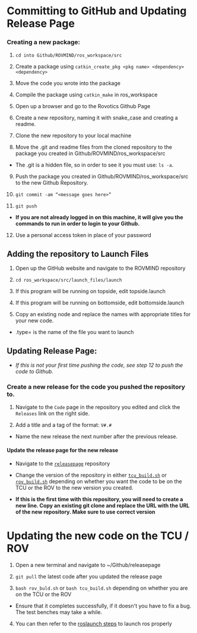 # Committing to GitHub and Updating Release Page

### Creating a new package:
 
1. `cd into Github/ROVMIND/ros_workspace/src`
 
2. Create a package using `catkin_create_pkg <pkg name> <dependency> <dependency>`
 
3. Move the code you wrote into the package

4. Compile the package using `catkin_make` in ros_workspace

5. Open up a browser and go to the Rovotics Github Page

6. Create a new repository, naming it with snake_case and creating a readme.

7. Clone the new repository to your local machine

8. Move the .git and readme files from the cloned repository to the package you created in Github/ROVMIND/ros_workspace/src

  - The .git is a hidden file, so in order to see it you must use: `ls -a`.

9. Push the package you created in Github/ROVMIND/ros_workspace/src to the new Github Repository.

10. `git commit -am “<message goes here>”`

11. `git push`

- **If you are not already logged in on this machine, it will give you the commands to run in order to login to your Github.**

12. Use a personal access token in place of your password

## Adding the repository to Launch Files

1. Open up the GitHub website and navigate to the ROVMIND repository

2. `cd ros_workspace/src/launch_files/launch`

3. If this program will be running on topside, edit topside.launch

4. If this program will be running on bottomside, edit bottomside.launch

5. Copy an existing node and replace the names with appropriate titles for your new code.

- .type= is the name of the file you want to launch

## Updating Release Page:

- *If this is not your first time pushing the code, see step 12 to push the code to Github.*

### Create a new release for the code you pushed the repository to.

1. Navigate to the `Code` page in the repository you edited and click the `Releases` link on the right side.

2. Add a title and a tag of the format: `V#.#`

- Name the new release the next number after the previous release.

#### Update the release page for the new release

- Navigate to the [`releasepage`](https://github.com/jhsrobo/releasepage) repository

- Change the version of the repository in either [`tcu_build.sh`](https://github.com/JHSRobo/releasepage/blob/master/tcu_build.sh) or [`rov_build.sh`](https://github.com/JHSRobo/releasepage/blob/master/rov_build.sh) depending on whether you want the code to be on the TCU or the ROV to the new version you created.

- **If this is the first time with this repository, you will need to create a new line. Copy an existing git clone and replace the URL with the URL of the new repository. Make sure to use correct version**
   
# Updating the new code on the TCU / ROV

1. Open a new terminal and navigate to ~/Github/releasepage

2. `git pull` the latest code after you updated the release page

3. `bash rov_buld.sh` or `bash tcu_build.sh` depending on whether you are on the TCU or the ROV

- Ensure that it completes successfully, if it doesn't you have to fix a bug. The test benches may take a while.

4. You can then refer to the [roslaunch steps](https://github.com/JHSRobo/documentation/blob/main/ros_startup.md) to launch ros properly

